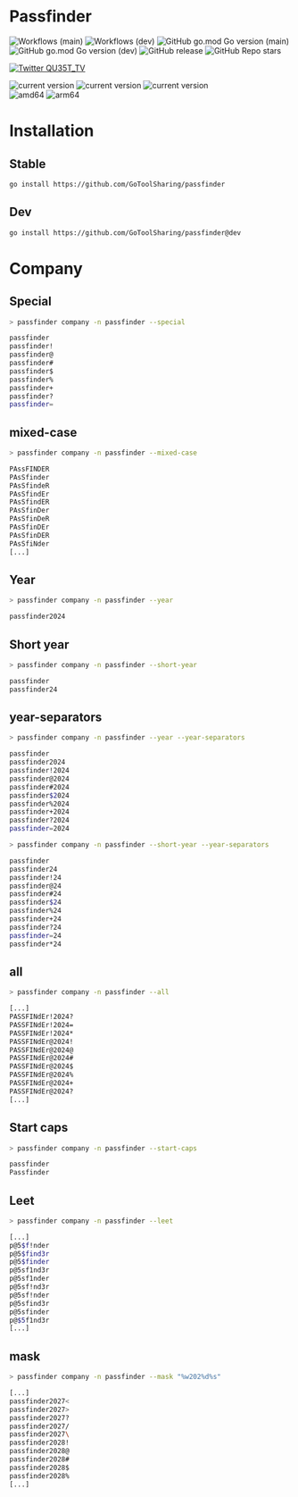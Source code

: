 # Passfinder

![Workflows (main)](https://github.com/GoToolSharing/passfinder/actions/workflows/go.yml/badge.svg?branch=main)
![Workflows (dev)](https://github.com/GoToolSharing/passfinder/actions/workflows/go.yml/badge.svg?branch=dev)
![GitHub go.mod Go version (main)](https://img.shields.io/github/go-mod/go-version/GoToolSharing/passfinder/main)
![GitHub go.mod Go version (dev)](https://img.shields.io/github/go-mod/go-version/GoToolSharing/passfinder/dev)
![GitHub release](https://img.shields.io/github/v/release/GoToolSharing/passfinder)
![GitHub Repo stars](https://img.shields.io/github/stars/GoToolSharing/passfinder)

<a target="_blank" rel="noopener noreferrer" href="https://twitter.com/QU35T_TV" title="Follow"><img src="https://img.shields.io/twitter/follow/QU35T_TV?label=QU35T_TV&style=social" alt="Twitter QU35T_TV"></a>

<div>
  <img alt="current version" src="https://img.shields.io/badge/linux-supported-success">
  <img alt="current version" src="https://img.shields.io/badge/WSL-supported-success">
  <img alt="current version" src="https://img.shields.io/badge/mac-supported-success">
  <br>
  <img alt="amd64" src="https://img.shields.io/badge/amd64%20(x86__64)-supported-success">
  <img alt="arm64" src="https://img.shields.io/badge/arm64%20(aarch64)-supported-success">
</div>


# Installation

## Stable

```bash
go install https://github.com/GoToolSharing/passfinder
```

## Dev

```bash
go install https://github.com/GoToolSharing/passfinder@dev
```

# Company

## Special

```bash
> passfinder company -n passfinder --special

passfinder
passfinder!
passfinder@
passfinder#
passfinder$
passfinder%
passfinder+
passfinder?
passfinder=
```

## mixed-case

```bash
> passfinder company -n passfinder --mixed-case

PAssFINDER
PAsSfinder
PAsSfindeR
PAsSfindEr
PAsSfindER
PAsSfinDer
PAsSfinDeR
PAsSfinDEr
PAsSfinDER
PAsSfiNder
[...]
```

## Year

```bash
> passfinder company -n passfinder --year

passfinder2024
```

## Short year

```bash
> passfinder company -n passfinder --short-year

passfinder
passfinder24
```

## year-separators

```bash
> passfinder company -n passfinder --year --year-separators

passfinder
passfinder2024
passfinder!2024
passfinder@2024
passfinder#2024
passfinder$2024
passfinder%2024
passfinder+2024
passfinder?2024
passfinder=2024
```

```bash
> passfinder company -n passfinder --short-year --year-separators

passfinder
passfinder24
passfinder!24
passfinder@24
passfinder#24
passfinder$24
passfinder%24
passfinder+24
passfinder?24
passfinder=24
passfinder*24
```

## all

```bash
> passfinder company -n passfinder --all

[...]
PASSFINdEr!2024?
PASSFINdEr!2024=
PASSFINdEr!2024*
PASSFINdEr@2024!
PASSFINdEr@2024@
PASSFINdEr@2024#
PASSFINdEr@2024$
PASSFINdEr@2024%
PASSFINdEr@2024+
PASSFINdEr@2024?
[...]
```

## Start caps

```bash
> passfinder company -n passfinder --start-caps

passfinder
Passfinder
```

## Leet

```bash
> passfinder company -n passfinder --leet

[...]
p@5$f!nder
p@5$find3r
p@5$finder
p@5sf1nd3r
p@5sf1nder
p@5sf!nd3r
p@5sf!nder
p@5sfind3r
p@5sfinder
p@$5f1nd3r
[...]
```

## mask

```bash
> passfinder company -n passfinder --mask "%w202%d%s"

[...]
passfinder2027<
passfinder2027>
passfinder2027?
passfinder2027/
passfinder2027\
passfinder2028!
passfinder2028@
passfinder2028#
passfinder2028$
passfinder2028%
[...]
```